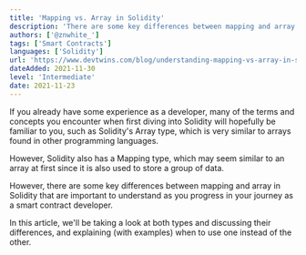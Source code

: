 ```yaml
---
title: 'Mapping vs. Array in Solidity'
description: 'There are some key differences between mapping and array in Solidity that are important to understand as you progress in your journey as a smart contract developer.'
authors: ['@znwhite_']
tags: ['Smart Contracts']
languages: ['Solidity']
url: 'https://www.devtwins.com/blog/understanding-mapping-vs-array-in-solidity'
dateAdded: 2021-11-30
level: 'Intermediate'
date: 2021-11-23
---
```


If you already have some experience as a developer, many of the terms and concepts you encounter when first diving into Solidity will hopefully be familiar to you, such as Solidity's Array type, which is very similar to arrays found in other programming languages.

However, Solidity also has a Mapping type, which may seem similar to an array at first since it is also used to store a group of data.

However, there are some key differences between mapping and array in Solidity that are important to understand as you progress in your journey as a smart contract developer.

In this article, we'll be taking a look at both types and discussing their differences, and explaining (with examples) when to use one instead of the other.